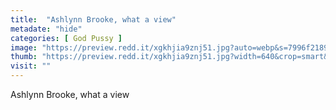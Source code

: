 ```yaml
---
title:  "Ashlynn Brooke, what a view"
metadate: "hide"
categories: [ God Pussy ]
image: "https://preview.redd.it/xgkhjia9znj51.jpg?auto=webp&s=7996f218914e0cf96f34cbabf61c7f457d81931e"
thumb: "https://preview.redd.it/xgkhjia9znj51.jpg?width=640&crop=smart&auto=webp&s=932494f1f884feff01ac2242a16cc52ee010edc8"
visit: ""
---
```

Ashlynn Brooke, what a view
